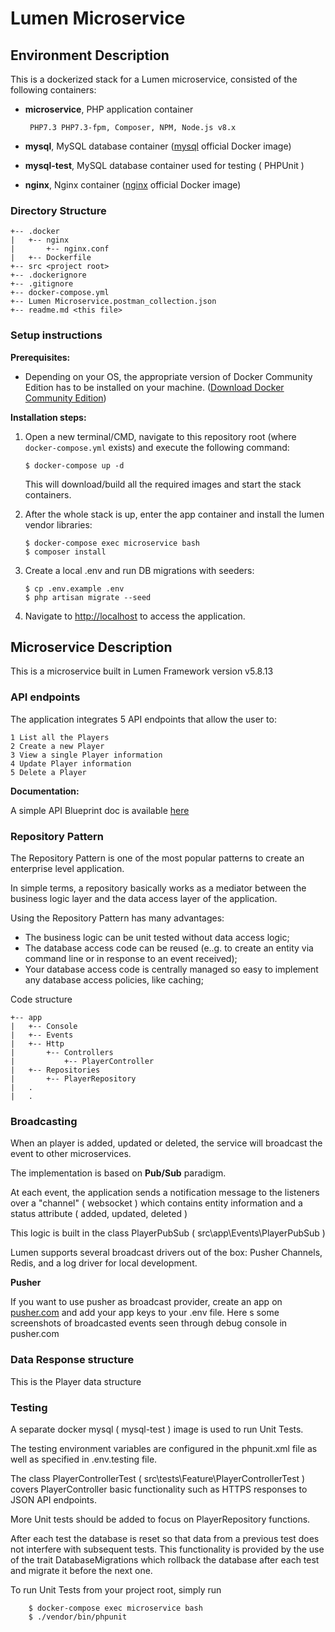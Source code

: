 # Lumen Microservice

## **Environment Description**

This is a dockerized stack for a Lumen microservice, consisted of the following containers:
-  **microservice**, PHP application container

        PHP7.3 PHP7.3-fpm, Composer, NPM, Node.js v8.x
    
-  **mysql**, MySQL database container ([mysql](https://hub.docker.com/_/mysql/) official Docker image)
-  **mysql-test**, MySQL database container used for testing ( PHPUnit )
-  **nginx**, Nginx container ([nginx](https://hub.docker.com/_/nginx/) official Docker image)

### **Directory Structure**
```
+-- .docker
|   +-- nginx
|       +-- nginx.conf
|   +-- Dockerfile
+-- src <project root>
+-- .dockerignore
+-- .gitignore
+-- docker-compose.yml
+-- Lumen Microservice.postman_collection.json
+-- readme.md <this file>
```

### **Setup instructions**

**Prerequisites:** 

* Depending on your OS, the appropriate version of Docker Community Edition has to be installed on your machine.  ([Download Docker Community Edition](https://hub.docker.com/search/?type=edition&offering=community))

**Installation steps:** 

1. Open a new terminal/CMD, navigate to this repository root (where `docker-compose.yml` exists) and execute the following command:

    ```
    $ docker-compose up -d
    ```

    This will download/build all the required images and start the stack containers.

2. After the whole stack is up, enter the app container and install the lumen vendor libraries:

    ```
    $ docker-compose exec microservice bash
    $ composer install
    ```

2. Create a local .env and run DB migrations with seeders:

    ```
    $ cp .env.example .env
    $ php artisan migrate --seed
    ```

3. Navigate to [http://localhost](http://localhost) to access the application.

## **Microservice Description**

This is a microservice built in Lumen Framework version v5.8.13

### **API endpoints**

The application integrates 5 API endpoints that allow the user to:

    1 List all the Players
    2 Create a new Player
    3 View a single Player information
    4 Update Player information
    5 Delete a Player

**Documentation:**

A simple API Blueprint doc is available [here](https://lumenmicroserviceapis.docs.apiary.io/)

### **Repository Pattern**

The Repository Pattern is one of the most popular patterns to create an enterprise level application.

In simple terms, a repository basically works as a mediator between the business logic layer and the data access layer of the application.

Using the Repository Pattern has many advantages:

- The business logic can be unit tested without data access logic;
- The database access code can be reused (e..g. to create an entity via command line or in response to an event received);
- Your database access code is centrally managed so easy to implement any database access policies, like caching;

Code structure
```
+-- app
|   +-- Console
|   +-- Events
|   +-- Http
|       +-- Controllers
|           +-- PlayerController
|   +-- Repositories
|       +-- PlayerRepository
|   .
|   .
```

### **Broadcasting**

When an player is added, updated or deleted, the service will broadcast the event to other microservices.

The implementation is based on **Pub/Sub** paradigm.

At each event, the application sends a notification message to the listeners over a "channel" ( websocket ) which contains
entity information and a status attribute ( added, updated, deleted )

This logic is built in the class PlayerPubSub ( src\app\Events\PlayerPubSub )

Lumen supports several broadcast drivers out of the box: Pusher Channels, Redis, and a log driver for local development.

**Pusher** 

If you want to use pusher as broadcast provider, create an app on [pusher.com](https://pusher.com/) and add your app keys to your .env file.
Here s some screenshots of broadcasted events seen through debug console in pusher.com

### **Data Response structure**

This is the Player data structure


### **Testing**
A separate docker mysql ( mysql-test ) image is used to run Unit Tests.

The testing environment variables are configured in the phpunit.xml file as well as specified in .env.testing file.

The class PlayerControllerTest ( src\tests\Feature\PlayerControllerTest ) covers PlayerController basic functionality
such as HTTPS responses to JSON API endpoints.

More Unit tests should be added to focus on PlayerRepository functions.

After each test the database is reset so that data from a previous test does not interfere with subsequent tests.
This functionality is provided by the use of the trait DatabaseMigrations which rollback the database after each test and migrate it before the next one.

To run Unit Tests from your project root, simply run 
```
    $ docker-compose exec microservice bash
    $ ./vendor/bin/phpunit
```